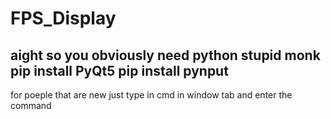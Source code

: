 # FPS_Display
aight so you obviously need python stupid monk
pip install PyQt5
pip install pynput
-----------------
for poeple that are new just type in cmd
in window tab and enter the command 
